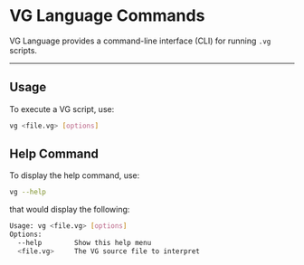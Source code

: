 # VG Language Commands

VG Language provides a command-line interface (CLI) for running `.vg` scripts.

---

## **Usage**
To execute a VG script, use:

```sh
vg <file.vg> [options]
```
## **Help Command**
To display the help command, use:

```sh
vg --help
```
that would display the following:
```sh 
Usage: vg <file.vg> [options]
Options:
  --help        Show this help menu
  <file.vg>     The VG source file to interpret
```
